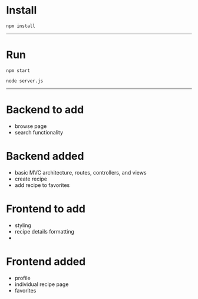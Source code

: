 # Install

`npm install`

---

# Run

`npm start`

`node server.js`

---


# Backend to add
- browse page
- search functionality

# Backend added
- basic MVC architecture, routes, controllers, and views
- create recipe
- add recipe to favorites

# Frontend to add
- styling
- recipe details formatting
- 

# Frontend added
- profile
- individual recipe page
- favorites
